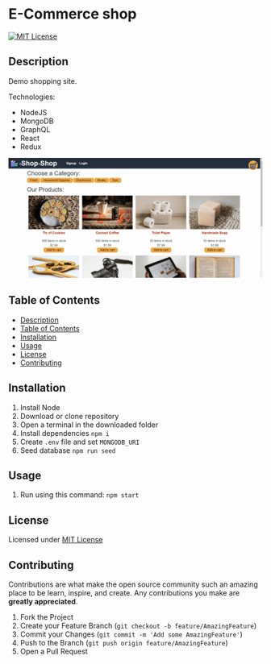 # E-Commerce shop

[![MIT License](https://img.shields.io/badge/License-MIT-yellow.svg)](https://opensource.org/licenses/MIT)

## Description

Demo shopping site.

Technologies:
* NodeJS
* MongoDB
* GraphQL
* React
* Redux

![screenshot](https://github.com/xaker00/ecomm-redux-store/raw/master/screenshot.gif)

## Table of Contents

  - [Description](#description)
  - [Table of Contents](#table-of-contents)
  - [Installation](#installation)
  - [Usage](#usage)
  - [License](#license)
  - [Contributing](#contributing)

## Installation

1. Install Node
1. Download or clone repository
1. Open a terminal in the downloaded folder
1. Install dependencies `npm i`
1. Create `.env` file and set `MONGODB_URI`
1. Seed database `npm run seed`

## Usage

1. Run using this command: `npm start`


## License

Licensed under [MIT License](https://opensource.org/licenses/MIT)

## Contributing

Contributions are what make the open source community such an amazing place to be learn, inspire, and create. Any contributions you make are **greatly appreciated**.

1. Fork the Project
2. Create your Feature Branch (`git checkout -b feature/AmazingFeature`)
3. Commit your Changes (`git commit -m 'Add some AmazingFeature'`)
4. Push to the Branch (`git push origin feature/AmazingFeature`)
5. Open a Pull Request